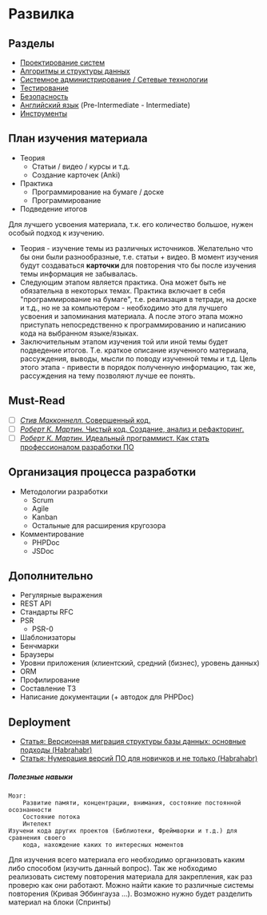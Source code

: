 # Развилка #

## Разделы ##
- [Проектирование систем](https://github.com/Riko1/skills-map/blob/master/sections/design.md)
- [Алгоритмы и структуры данных](https://github.com/Riko1/skills-map/blob/master/sections/algorithm-and-data-structures.md)
- [Системное администрирование / Сетевые технологии](https://github.com/Riko1/skills-map/blob/master/sections/system-administration.md)
- [Тестирование](https://github.com/Riko1/skills-map/blob/master/sections/testing.md)
- [Безопасность](https://github.com/Riko1/skills-map/blob/master/sections/security.md)
- [Английский язык](https://github.com/Riko1/skills-map/blob/master/sections/english.md) (Pre-Intermediate - Intermediate)
- [Инструменты](https://github.com/Riko1/skills-map/blob/master/sections/instruments.md)

## План изучения материала ##
- Теория
	- Статьи / видео / курсы и т.д.
	- Создание карточек (Anki)
- Практика
	- Программирование на бумаге / доске
	- Программирование
- Подведение итогов

Для лучшего усвоения материала, т.к. его количество большое, нужен особый подход к изучению. 
* Теория - изучение темы из различных источников. Желательно что бы они были разнообразные, т.е. статьи + видео.
В момент изучения будут создаваться **карточки** для повторения что бы после изучения темы информация не забывалась.
* Следующим этапом является практика. Она может быть не обязательна в некоторых темах. Практика включает в себя "программирование на бумаге", т.е. реализация в тетради, на доске и т.д., но не за компьютером - необходимо это для лучшего усвоения и запоминания материала. А после этого этапа можно приступать непосредственно к программированию и написанию кода на выбранном языке/языках.
* Заключительным этапом изучения той или иной темы будет подведение итогов. Т.е. краткое описание изученного материала, рассуждения, выводы, мысли по поводу изученной темы и т.д. Цель этого этапа - привести в порядок полученную информацию, так же, рассуждения на тему позволяют лучше ее понять.


	

## Must-Read ##
- [ ] [*Стив Макконнелл.* Совершенный код.](https://www.ozon.ru/context/detail/id/3159814/)
- [ ] [*Роберт К. Мартин.* Чистый код. Создание, анализ и рефакторинг.](https://www.ozon.ru/context/detail/id/142429922/)
- [ ] [*Роберт К. Мартин.* Идеальный программист. Как стать профессионалом разработки ПО](http://www.ozon.ru/context/detail/id/7360633/)

## Организация процесса разработки ##
- Методологии разработки
	- Scrum
	- Agile
	- Kanban
	- Остальные для расширения кругозора
- Комментирование
	- PHPDoc
	- JSDoc

## Дополнительно ##
- Регулярные выражения
- REST API
- Стандарты RFC
- PSR
	- PSR-0
- Шаблонизаторы
- Бенчмарки
- Браузеры
- Уровни приложения (клиентский, средний (бизнес), уровень данных)
- ORM
- Профилирование
- Составление ТЗ
- Написание документации (+ автодок для PHPDoc)

## Deployment ##
- [Статья: Версионная миграция структуры базы данных: основные подходы (Habrahabr)](https://habrahabr.ru/post/121265/)
- [Статья: Нумерация версий ПО для новичков и не только (Habrahabr)](https://habrahabr.ru/post/119400/)


##### Полезные навыки #####
	Мозг:
		Развитие памяти, концентрации, внимания, состояние постоянной осознанности
		Состояние потока
		Интелект
	Изучени кода других проектов (Библиотеки, Фреймворки и т.д.) для сравнения своего 
		кода, нахождение каких то интересных моментов

Для изучения всего материала его необходимо организовать каким либо способом (изучить данный вопрос).
Так же нобходимо реализовать систему повторения материала для закрепления, как раз проверю как они работают. Можно найти какие то различные системы повторения (Кривая Эббингауза ...). Возможно нужно будет разделить материал на блоки (Спринты)

